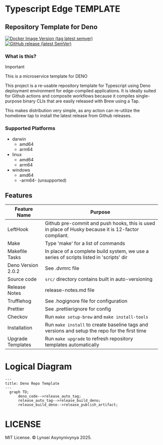 <!-- markdownlint-disable MD041 -->
<!-- markdownlint-disable MD012 -->

# Typescript Edge TEMPLATE

## Repository Template for Deno

[![Docker Image Version (tag latest semver)](https://img.shields.io/badge/CI%20build%20passing-green)](https://hub.docker.com/r/lynsei/devcontainer.deno)
[![GitHub release (latest SemVer)](https://img.shields.io/badge/github-repo-8A2BE2)](https://github.com/orchestras/deno)

### What is this?

> [!IMPORTANT]
>
> This is a microservice template for DENO

This project is a re-usable repository template for Typescript using Deno
deployment environment for edge-compiled applications. It is ideally suited for
Github actions and composite workflows because it compiles single-purpose binary
CLIs that are easily released with Brew using a Tap.

This makes distribution very simple, as any action can re-utilize the homebrew
tap to install the latest release from Github releases.

### Supported Platforms

- darwin
  - amd64
  - arm64
- linux
  - amd64
  - arm64
- windows
  - amd64
  - -arm64- (unsupported)

## Features

| Feature Name       | Purpose                                                                                             |
| ------------------ | --------------------------------------------------------------------------------------------------- |
| LeftHook           | Github pre-commit and push hooks, this is used in place of Husky because it is 12-factor compliant. |
| Make               | Type 'make' for a list of commands                                                                  |
| Makefile Tasks     | In place of a complete build system, we use a series of scripts listed in 'scripts' dir             |
| Deno Version 2.0.2 | See .dvmrc file                                                                                     |
| Source code        | `src/` directory contains built in auto-versioning                                                  |
| Release Notes      | release-notes.md file                                                                               |
| Trufflehog         | See .hogignore file for configuration                                                               |
| Prettier           | See .prettierignore for config                                                                      |
| Checkov            | Run `make setup-brew` and `make install-tools`                                                      |
| Installation       | Run `make install` to create baseline tags and versions and setup the repo for the first time       |
| Upgrade Templates  | Run `make upgrade` to refresh repository templates automatically                                    |

# Logical Diagram

<!-- github feature -->
<!-- markdownlint-disable MD046 -->

```mermaid
---
title: Deno Repo Template
---
  graph TD;
      deno_code-->release_auto_tag;
      release_auto_tag-->release_build_deno;
      release_build_deno-->release_publish_artifact;
```

# LICENSE

MIT License.  © Lynsei Asynynivynya 2025.
